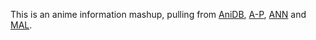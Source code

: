 This is an anime information mashup, pulling from [AniDB](http://anidb.net), [A-P](http://anime-planet.com), [ANN](http://animenewsnetwork.com) and [MAL](http://myanimelist.net).

